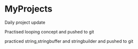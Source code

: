 # MyProjects
Daily project update

Practised looping concept
and pushed to git

practiced string,stringbuffer and stringbuilder
and pushed to git
